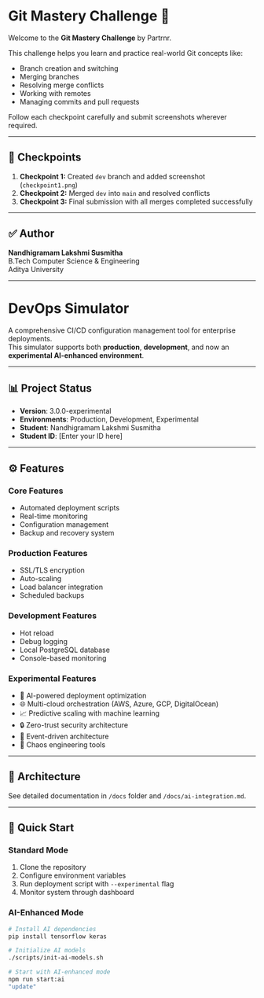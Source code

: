 # Git Mastery Challenge 🚀

Welcome to the **Git Mastery Challenge** by Partrnr.

This challenge helps you learn and practice real-world Git concepts like:
- Branch creation and switching
- Merging branches
- Resolving merge conflicts
- Working with remotes
- Managing commits and pull requests

Follow each checkpoint carefully and submit screenshots wherever required.

---

## 📸 Checkpoints
1. **Checkpoint 1:** Created `dev` branch and added screenshot (`checkpoint1.png`)
2. **Checkpoint 2:** Merged `dev` into `main` and resolved conflicts
3. **Checkpoint 3:** Final submission with all merges completed successfully

---

## ✅ Author
**Nandhigramam Lakshmi Susmitha**  
B.Tech Computer Science & Engineering  
Aditya University  

---

# DevOps Simulator

A comprehensive CI/CD configuration management tool for enterprise deployments.  
This simulator supports both **production**, **development**, and now an **experimental AI-enhanced environment**.

---

## 📊 Project Status
- **Version**: 3.0.0-experimental  
- **Environments**: Production, Development, Experimental  
- **Student**: Nandhigramam Lakshmi Susmitha  
- **Student ID**: [Enter your ID here]

---

## ⚙️ Features

### Core Features
- Automated deployment scripts  
- Real-time monitoring  
- Configuration management  
- Backup and recovery system  

### Production Features
- SSL/TLS encryption  
- Auto-scaling  
- Load balancer integration  
- Scheduled backups  

### Development Features
- Hot reload  
- Debug logging  
- Local PostgreSQL database  
- Console-based monitoring  

### Experimental Features
- 🤖 AI-powered deployment optimization  
- 🌐 Multi-cloud orchestration (AWS, Azure, GCP, DigitalOcean)  
- 📈 Predictive scaling with machine learning  
- 🔒 Zero-trust security architecture  
- 🌊 Event-driven architecture  
- 🎯 Chaos engineering tools  

---

## 🧩 Architecture
See detailed documentation in `/docs` folder and `/docs/ai-integration.md`.

---

## 🚀 Quick Start

### Standard Mode
1. Clone the repository  
2. Configure environment variables  
3. Run deployment script with `--experimental` flag  
4. Monitor system through dashboard  

### AI-Enhanced Mode
```bash
# Install AI dependencies
pip install tensorflow keras

# Initialize AI models
./scripts/init-ai-models.sh

# Start with AI-enhanced mode
npm run start:ai
"update" 
